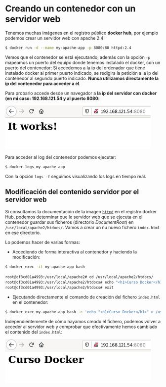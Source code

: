 # Creando un contenedor con un servidor web

Tenemos muchas imágenes en el registro público **docker hub**, por ejemplo podemos crear un servidor web con apache 2.4:

```bash
$ docker run -d --name my-apache-app -p 8080:80 httpd:2.4
```

Vemos que el contenedor se está ejecutando, además con la opción `-p` mapeamos un puerto del equipo donde tenemos instalado el docker, con un puerto del contenedor: Si accedemos a la ip del ordenador que tiene instalado docker al primer puerto indicado, se redigira la petición a la ip del contenedor al segundo puerto indicado. **Nunca utilizamos directamente la ip del contenedor para acceder a él**. 

Para probarlo accede desde un navegador a **la ip del servidor con docker (en mi caso: 192.168.121.54 y al puerto 8080**:

![web](img/web.png)

Para acceder al log del contenedor podemos ejecutar:

```bash
$ docker logs my-apache-app
```

Con la opción `logs -f` seguimos visualizando los logs en tiempo real.

## Modificación del contenido servidor por el servidor web

Si consultamos la documentación de la imagen [`httpd`](https://hub.docker.com/_/httpd) en el registro docker Hub, podemos determinar que le servidor web que se ejecuta en el contenedor guardar sus ficheros (directorio *DocumentRoot*) en `/usr/local/apache2/htdocs/`. Vamos a crear un nu nuevo fichero `index.html` en ese directorio.

Lo podemos hacer de varias formas:

* Accediendo de forma interactiva al contenedor y haciendo la modificación:

```bash
$ docker exec -it my-apache-app bash

root@cf3cd01a4993:/usr/local/apache2# cd /usr/local/apache2/htdocs/
root@cf3cd01a4993:/usr/local/apache2/htdocs# echo "<h1>Curso Docker</h1>" > index.html
root@cf3cd01a4993:/usr/local/apache2/htdocs# exit
```

* Ejecutando directamente el comando de creación del fichero `index.html` en el contenedor:

```bash
$ docker exec my-apache-app bash -c 'echo "<h1>Curso Docker</h1>" > /usr/local/apache2/htdocs/index.html'
```

Independientemente de cómo hayamos creado el fichero, podemos volver a acceder al servidor web y comprobar que efectivamente hemos cambiado el contenido del `index.html`:

![web](img/web2.png)



